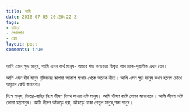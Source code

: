```yaml
---
title: আমি
date: 2016-07-05 20:20:22 Z
tags:
- কবিতা
- লেখালেখি
- প্রেম
layout: post
comments: true
---
```


আমি এমন ক্ষুদ্র মানুষ,
আমি এমন ব্যর্থ মানুষ-
আমার শত কাতরতা
বিস্মৃত আর প্রাক-পুরাণিক এখন যেন।

আমি এমন দীর্ঘ মানুষ
বৃষ্টিবনের ঝাপসা আকাশ
মাথার থেকে অনেক নীচে।
আমি এমন ক্ষুদ্র মানুষ
কখন হলেম চোখে আড়াল
কেউ জানেনা।

নিঃস্ব মানুষ,
ভিতর-বাহির নিঃস্ব ভীষণ
বিপথ যাওয়া ভ্রষ্ট মানুষ।
আমি ভীষণ কষ্টে পোড়া মানবেতর।
আমি ভীষণ নষ্টে ভোগা যন্ত্রমানুষ।
আমি ভীষণ আঁকড়ে ধরা,
আঁকড়ে থাকা বেভুল মানুষ,শস্তা মানুষ।